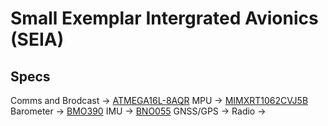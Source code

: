 # Small Exemplar Intergrated Avionics (SEIA)

## Specs
Comms and Brodcast -> [ATMEGA16L-8AQR](https://www.digikey.com/en/products/detail/rochester-electronics-llc/ATMEGA16L-8AQR/13483902)
MPU -> [MIMXRT1062CVJ5B](https://www.digikey.com/en/products/detail/nxp-usa-inc/mimxrt1062cvj5b/13574424)
Barometer -> [BMO390](https://www.digikey.com/en/products/detail/bosch-sensortec/bmp390/16164575)
IMU -> [BNO055](https://www.digikey.com/en/products/detail/bosch-sensortec/BNO055/6136301)
GNSS/GPS ->
Radio ->

